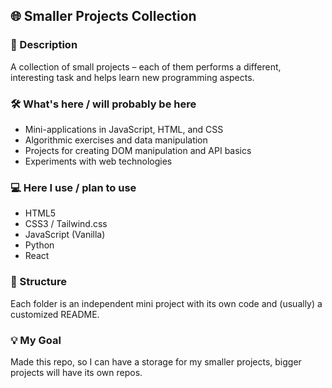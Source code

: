 ## 🌐 Smaller Projects Collection

### 📜 Description  
A collection of small projects – each of them performs a different, interesting task and helps learn new programming aspects.

### 🛠️ What's here / will probably be here
- Mini-applications in JavaScript, HTML, and CSS
- Algorithmic exercises and data manipulation
- Projects for creating DOM manipulation and API basics
- Experiments with web technologies
  
### 💻 Here I use / plan to use
- HTML5  
- CSS3 / Tailwind.css
- JavaScript (Vanilla)  
- Python
- React

### 📂 Structure
Each folder is an independent mini project with its own code and (usually) a customized README.

### 💡 My Goal
Made this repo, so I can have a storage for my smaller projects, bigger projects will have its own repos.
